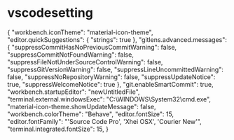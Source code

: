 # vscodesetting

{
    "workbench.iconTheme": "material-icon-theme",
    "editor.quickSuggestions": {
        "strings": true
    },
    "gitlens.advanced.messages": {
        "suppressCommitHasNoPreviousCommitWarning": false,
        "suppressCommitNotFoundWarning": false,
        "suppressFileNotUnderSourceControlWarning": false,
        "suppressGitVersionWarning": false,
        "suppressLineUncommittedWarning": false,
        "suppressNoRepositoryWarning": false,
        "suppressUpdateNotice": true,
        "suppressWelcomeNotice": true
    },
    "git.enableSmartCommit": true,
    "workbench.startupEditor": "newUntitledFile",
    "terminal.external.windowsExec": "C:\\WINDOWS\\System32\\cmd.exe",
    "material-icon-theme.showUpdateMessage": false,
    "workbench.colorTheme": "Behave",
    "editor.fontSize": 15,
    "editor.fontFamily": "'Source Code Pro', 'Xhei OSX', 'Courier New'",
    "terminal.integrated.fontSize": 15,
}
